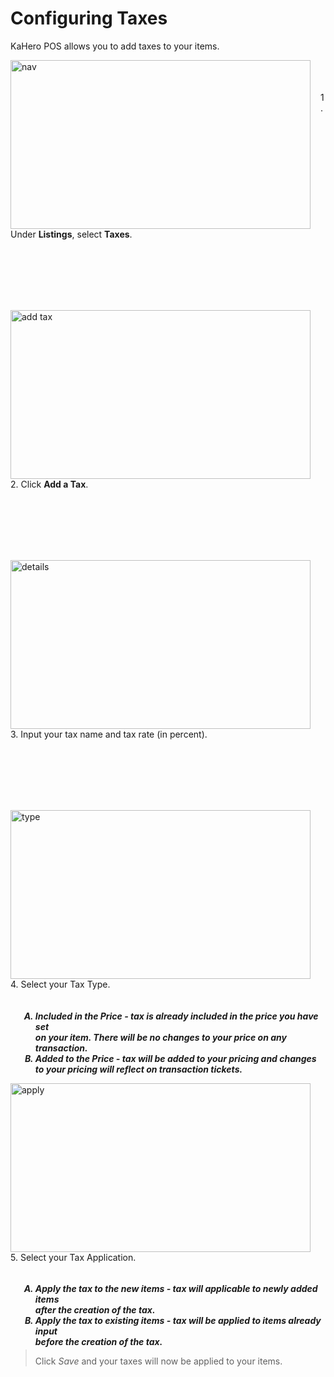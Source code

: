 # **Configuring Taxes**

KaHero POS allows you to add taxes to your items.

<p><img src="_content/_taxes/1a.png" alt="nav" width="480" height="270" style="float:left; margin-right:1rem"><br><br><br>1. Under <b>Listings</b>, select <b>Taxes</b>.</p>

<br><br><br><br><br>

<p><img src="_content/_taxes/1b.png" alt="add tax" width="480" height="270" style="float:left; margin-right:1rem"><br><br><br>2. Click <b>Add a Tax</b>.</p>

<br><br><br><br><br>

<p><img src="_content/_taxes/1c.png" alt="details" width="480" height="270" style="float:left; margin-right:1rem"><br><br><br>3. Input your tax name and tax rate (in percent).</p>

<br><br><br><br><br>

<p><img src="_content/_taxes/1d.png" alt="type" width="480" height="270" style="float:left; margin-right:1rem"><br><br>4. Select your Tax Type.
<h5><ol type="A" style="float:left; margin-left:1rem">
<li><b>Included in the Price</b> - tax is already included in the price you have set<br>on your item. There will be no changes to your price on any transaction.</li>
<li><b>Added to the Price</b> - tax will be added to your pricing and changes
<br>to your pricing will reflect on transaction tickets.</li>
</ol></h5></p>

<br><br><br><br><br><br>

<p><img src="_content/_taxes/1e.png" alt="apply" width="480" height="270" style="float:left; margin-right:1rem"><br><br>5. Select your Tax Application.
<h5><ol type="A" style="float:left; margin-left:1rem">
<li><b>Apply the tax to the new items</b> - tax will applicable to newly added items<br>after the creation of the tax.
<li><b>Apply the tax to existing items</b> - tax will be applied to items already input<br>before the creation of the tax.</li>
</h5></ol></p>

<br><br><br><br><br><br>

>Click <i>Save</i> and your taxes will now be applied to your items.